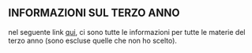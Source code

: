 ## INFORMAZIONI SUL TERZO ANNO

nel seguente link [qui](giustmp.github.io/terzo-anno.github.io/), ci sono tutte le informazioni per tutte le materie del terzo anno (sono escluse quelle che non ho scelto).
